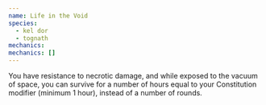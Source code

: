 ```yaml
---
name: Life in the Void
species:
  - kel dor
  - tognath
mechanics:
mechanics: []
---
```

You have resistance to necrotic damage, and while exposed to the vacuum of space, you can survive for a number of hours equal to your Constitution modifier (minimum 1 hour), instead of a number of rounds.
